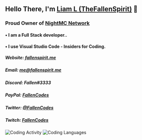 ## Hello There, I'm [Liam L (TheFallenSpirit)](https://fallenspirit.me) 👋

### Proud Owner of [NightMC Network](https://nightmc.org)

#### • I am a Full Stack developer.. 
#### • I use Visual Studio Code - Insiders for Coding.

##### Website: [fallenspirit.me](https://fallenspirit.xyz)
##### Email: me@fallenspirit.me
##### Discord: Fallen#3333
##### PayPal: [FallenCodes](https://paypal.me/fallencodes)
##### Twitter: [@FallenCodes](https://twitter.com/FallenCodes)
##### Twitch: [FallenCodes](https://twitch.tv/fallencodes)


![Coding Activity](https://wakatime.com/share/@7945d825-fc87-4385-b6e8-d5a4a136993c/e749d95b-7778-424e-96ac-0dcf0cd50d92.svg)
![Coding Languages](https://wakatime.com/share/@7945d825-fc87-4385-b6e8-d5a4a136993c/dc4166f4-8001-4d38-820d-0cdd1160a06a.svg)
